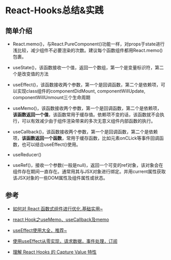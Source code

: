 # React-Hooks总结&实践

## 简单介绍

- React.memo()，与React.PureComponent()功能一样，对props于state进行浅比较，减少组件不必要渲染的次数。建议每个函数组件都用React.memo()包裹。

- useState()，该函数接收一个值，返回一个数组，第一个是变量标识符，第二个是改变值的方法

- useEffect()，该函数接收两个参数，第一个是回调函数，第二个是依赖项，可以实现class组件的componentDidMount, componentWillUpdate, componentWillUnmount三个生命周期

- useMemo()，该函数接收两个参数，第一个是回调函数，第二个是依赖项，**该函数返回一个值**，该函数常用于缓存值。依赖项不变的话，该函数就不会执行，可以有效减少由于组件渲染带来的多次无意义组件内部函数的执行。

- useCallback()，该函数接收两个参数，第一个是回调函数，第二个是依赖项，**该函数返回一个函数**，常用于缓存函数，比如元素onCLick等事件回调函数，也可以结合useEffect()使用。

- useReducer()

- useRef()，接收一个参数(一般是null)，返回一个可变的ref对象，该对象会在组件存在期间一直存在。通常用其与JSX对象进行绑定。并用current属性获取该JSX对象的一些DOM属性及组件属性或状态。


## 参考

- [如何对 React 函数式组件进行优化.基础实用~](https://juejin.im/post/5dd337985188252a1873730f)

- [react Hook之useMemo、useCallback及memo](https://juejin.im/post/5d8dd1d6f265da5b950a431c)

- [useEffect使用大全，推荐~](https://segmentfault.com/a/1190000018639033)

- [使用useEffect从零实现，请求数据，事件处理，订阅](https://zhuanlan.zhihu.com/p/65773322)

- [理解 React Hooks 的 Capture Value 特性](https://segmentfault.com/a/1190000018685253?utm_source=tag-newest)
